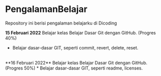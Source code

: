 # PengalamanBelajar <br>
Repository ini berisi pengalaman belajarku di Dicoding

**15 Februari 2022**
Belajar kelas Belajar Dasar Git dengan GitHub. (Progres 40%)
  * Belajar dasar-dasar GIT, seperti commit, revert, delete, reset.
<br>
**16 Februari 2022**
Belajar kelas Belajar Dasar Git dengan GitHub. (Progres 50%)
  * Belajar dasar-dasar GIT, seperti readme, licenses.
